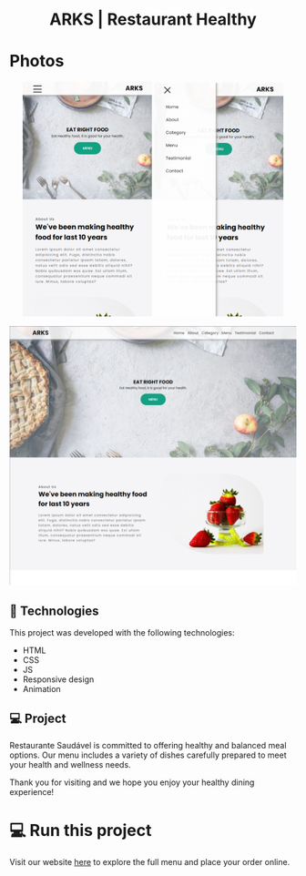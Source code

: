 <h1 align="center"> ARKS | Restaurant Healthy </h1>

# Photos

<div align="center">
  <img alt="SPA Pages" src=".github/preview01.png" width="45%">
  <img alt="SPA Pages" src=".github/preview02.png" width="45%">
</div>

![Photos 3](./.github/preview03.png)

## 🚀 Technologies

This project was developed with the following technologies:

- HTML
- CSS
- JS
- Responsive design
- Animation

## 💻 Project

Restaurante Saudável is committed to offering healthy and balanced meal options. Our menu includes a variety of dishes carefully prepared to meet your health and wellness needs.

Thank you for visiting and we hope you enjoy your healthy dining experience!

# 💻 Run this project

Visit our website [here](https://arks-lacerda.github.io/healthyFoodWebsite/) to explore the full menu and place your order online.

